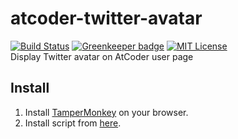 # atcoder-twitter-avatar

[![Build Status](https://travis-ci.com/prince0203/atcoder-twitter-avatar.svg?branch=master)](https://travis-ci.com/prince0203/atcoder-twitter-avatar)
[![Greenkeeper badge](https://badges.greenkeeper.io/prince0203/atcoder-twitter-avatar.svg)](https://greenkeeper.io/)
[![MIT License](https://img.shields.io/badge/license-MIT-brightgreen.svg?style=flat)](LICENSE)  
Display Twitter avatar on AtCoder user page

## Install

1. Install [TamperMonkey](https://tampermonkey.net/) on your browser.
2. Install script from [here](https://greasyfork.org/ja/scripts/372507-atcoder-twitter-avatar).
